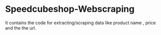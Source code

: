# Speedcubeshop-Webscraping
It contains the code for extracting/scraping data like product name , price and the the url.
